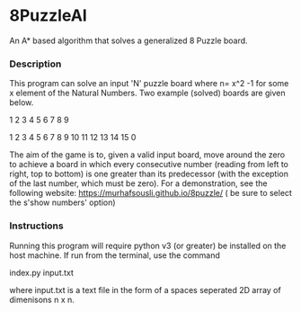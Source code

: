 # 8PuzzleAI
An A* based algorithm that solves a generalized 8 Puzzle board.

### Description 
This program can solve an input 'N' puzzle board where n= x^2 -1 for some x element of the Natural Numbers. Two example (solved) boards are given below.

1 2 3 
4 5 6
7 8 9

1 2 3 4
5 6 7 8
9 10 11 12
13 14 15 0

The aim of the game is to, given a valid input board, move around the zero to achieve a board in which every consecutive number (reading from left to right, top to bottom) 
is one greater than its predecessor (with the exception of the last number, which must be zero). For a demonstration, see the following website: 
https://murhafsousli.github.io/8puzzle/ ( be sure to select the s'show numbers' option)

### Instructions
Running this program will require python v3 (or greater) be installed on the host machine. If run from the terminal, use the command

index.py input.txt

where input.txt is a text file in the form of a spaces seperated 2D array of dimenisons n x n. 


